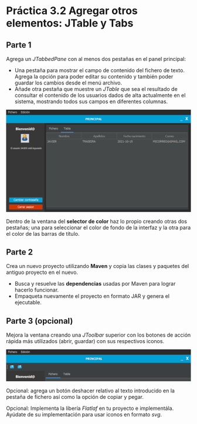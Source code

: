 # Práctica 3.2 Agregar otros elementos: JTable y Tabs

## Parte 1

Agrega un *JTabbedPane* con al menos dos pestañas en el panel principal:

- Una pestaña para mostrar el campo de contenido del fichero de texto. Agrega la opción para poder editar su contenido y también poder guardar los cambios desde el menú archivo.
- Añade otra pestaña que muestre un *JTable* que sea el resultado de consultar el contenido de los usuarios dados de alta actualmente en el sistema, mostrando todos sus campos en diferentes columnas.

![](media/10-2215_18_14.png)

Dentro de la ventana del **selector de color** haz lo propio creando otras dos pestañas; una para seleccionar el color de fondo de la interfaz y la otra para el color de las barras de título.

## Parte 2

Crea un nuevo proyecto utilizando **Maven** y copia las clases y paquetes del antiguo proyecto en el nuevo. 
- Busca y resuelve las **dependencias** usadas por Maven para lograr hacerlo funcionar.
- Empaqueta nuevamente el proyecto en formato JAR y genera el ejecutable.

## Parte 3 (opcional)

Mejora la ventana creando una *JToolbar* superior con los botones de acción rápida más utilizados (abrir, guardar) con sus respectivos iconos.

![](media/10-28_12_56_26.png)

Opcional: agrega un botón deshacer relativo al texto introducido en la pestaña de fichero así como la opción de copiar y pegar.

Opcional: Implementa la libería *Flatlaf* en tu proyecto e implementála. Ayúdate de su implementación para usar iconos en formato *svg*.






